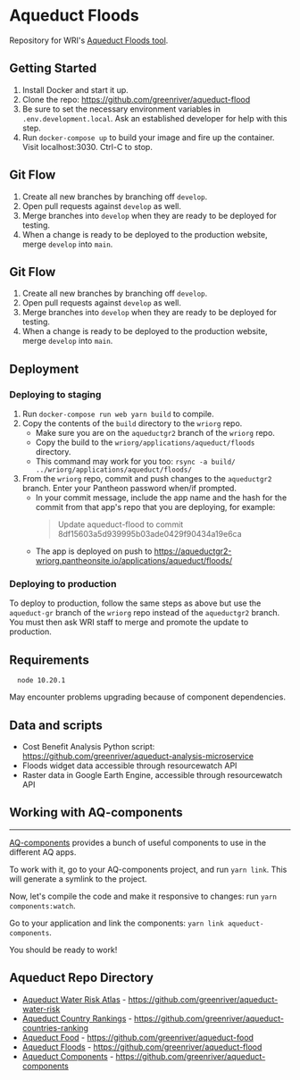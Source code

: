 # Aqueduct Floods

Repository for WRI's [Aqueduct Floods tool](https://www.wri.org/applications/aqueduct/floods/).


## Getting Started

1. Install Docker and start it up.
2. Clone the repo: https://github.com/greenriver/aqueduct-flood
3. Be sure to set the necessary environment variables in `.env.development.local`. Ask an established developer for help with this step.
4. Run `docker-compose up` to build your image and fire up the container. Visit localhost:3030. Ctrl-C to stop.


## Git Flow

1. Create all new branches by branching off `develop`.
2. Open pull requests against `develop` as well.
3. Merge branches into `develop` when they are ready to be deployed for testing.
4. When a change is ready to be deployed to the production website, merge `develop` into `main`.


## Git Flow

1. Create all new branches by branching off `develop`.
2. Open pull requests against `develop` as well.
3. Merge branches into `develop` when they are ready to be deployed for testing.
4. When a change is ready to be deployed to the production website, merge `develop` into `main`.

## Deployment

### Deploying to staging

1. Run `docker-compose run web yarn build` to compile.
2. Copy the contents of the `build` directory to the `wriorg` repo.
    - Make sure you are on the `aqueductgr2` branch of the `wriorg` repo.
    - Copy the build to the `wriorg/applications/aqueduct/floods` directory.
    - This command may work for you too: `rsync -a build/ ../wriorg/applications/aqueduct/floods/`
3. From the `wriorg` repo, commit and push changes to the `aqueductgr2` branch. Enter your Pantheon password when/if prompted.
    - In your commit message, include the app name and the hash for the commit from that app's repo that you are deploying, for example:
      > Update aqueduct-flood to commit 8df15603a5d939995b03ade0429f90434a19e6ca
    - The app is deployed on push to https://aqueductgr2-wriorg.pantheonsite.io/applications/aqueduct/floods/

### Deploying to production

To deploy to production, follow the same steps as above but use the `aqueduct-gr` branch of the `wriorg` repo instead of the `aqueductgr2` branch. You must then ask WRI staff to merge and promote the update to production.


## Requirements

```
  node 10.20.1
```

May encounter problems upgrading because of component dependencies.

## Data and scripts

- Cost Benefit Analysis Python script: https://github.com/greenriver/aqueduct-analysis-microservice
- Floods widget data accessible through resourcewatch API
- Raster data in Google Earth Engine, accessible through resourcewatch API

## Working with AQ-components

---
[AQ-components](https://greenriver.github.io/aqueduct-components/) provides a bunch of useful components to use in the different AQ apps.

To work with it, go to your AQ-components project, and run `yarn link`. This will generate a symlink to the project.

Now, let's compile the code and make it responsive to changes: run `yarn components:watch`.

Go to your application and link the components: `yarn link aqueduct-components`.

You should be ready to work!


## Aqueduct Repo Directory

- [Aqueduct Water Risk Atlas](https://www.wri.org/applications/aqueduct/water-risk-atlas) - https://github.com/greenriver/aqueduct-water-risk
- [Aqueduct Country Rankings](https://www.wri.org/applications/aqueduct/country-rankings) - https://github.com/greenriver/aqueduct-countries-ranking
- [Aqueduct Food](https://www.wri.org/applications/aqueduct/food/#/) - https://github.com/greenriver/aqueduct-food
- [Aqueduct Floods](https://www.wri.org/applications/aqueduct/floods/) - https://github.com/greenriver/aqueduct-flood
- [Aqueduct Components](https://greenriver.github.io/aqueduct-components/) - https://github.com/greenriver/aqueduct-components
